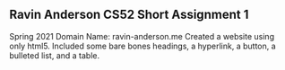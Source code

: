 ## Ravin Anderson CS52 Short Assignment 1
Spring 2021
Domain Name: ravin-anderson.me
Created a website using only html5.
Included some bare bones headings, a hyperlink, a button, a bulleted list, and a table.
